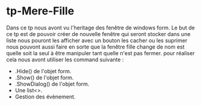 # tp-Mere-Fille
Dans ce tp nous avont vu l'heritage des fenêtre de windows form.
Le but de ce tp est de pouvoir créer de nouvelle fenêtre qui seront stocker dans une liste nous pouront les afficher avec un bouton
 les cacher ou les suprimer nous pouvont aussi faire en sorte que la fenêtre fille change de nom est quelle soit la seul à être 
 manipuler tant quelle n'est pas fermer.
 pour réaliser cela nous avont utiliser les command suivante :
 * .Hide() de l'objet form.
 * .Show() de l'objet form.
 * .ShowDialog() de l'objet form.
 * Une list<>.
 * Gestion des évènement.
